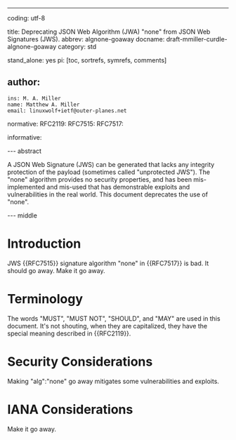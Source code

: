 ---
coding: utf-8

title: Deprecating JSON Web Algorithm (JWA) "none" from JSON Web Signatures (JWS).
abbrev: algnone-goaway
docname: draft-mmiller-curdle-algnone-goaway
category: std

stand_alone: yes
pi: [toc, sortrefs, symrefs, comments]

author:
  -
    ins: M. A. Miller
    name: Matthew A. Miller
    email: linuxwolf+ietf@outer-planes.net

normative:
  RFC2119:
  RFC7515:
  RFC7517:

informative:

--- abstract

A JSON Web Signature (JWS) can be generated that lacks any integrity protection of the payload (sometimes called "unprotected JWS").  The "none" algorithm provides no security properties, and has been mis-implemented and mis-used that has demonstrable exploits and vulnerabilities in the real world. This document deprecates the use of "none".

--- middle

# Introduction

JWS {{RFC7515}} signature algorithm "none" in {{RFC7517}} is bad.  It should go away.  Make it go away.

# Terminology

The words "MUST", "MUST NOT", "SHOULD", and "MAY" are used in this document.  It's not shouting, when they are capitalized, they have the special meaning described in {{RFC2119}}.

# Security Considerations

Making "alg":"none" go away mitigates some vulnerabilities and exploits.

# IANA Considerations

Make it go away.
